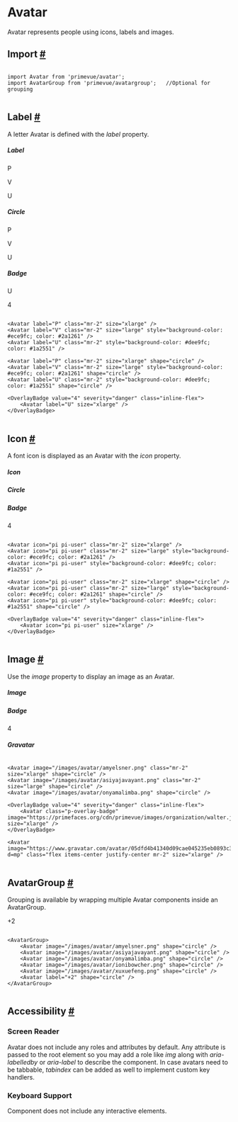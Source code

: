 # Avatar

Avatar represents people using icons, labels and images.

## Import [#](https://primevue.org/avatar/#import)

```

import Avatar from 'primevue/avatar';
import AvatarGroup from 'primevue/avatargroup';   //Optional for grouping


```

## Label [#](https://primevue.org/avatar/#label)

A letter Avatar is defined with the *label* property.

##### Label

P

V

U

##### Circle

P

V

U

##### Badge

U

4

```

<Avatar label="P" class="mr-2" size="xlarge" />
<Avatar label="V" class="mr-2" size="large" style="background-color: #ece9fc; color: #2a1261" />
<Avatar label="U" class="mr-2" style="background-color: #dee9fc; color: #1a2551" />

<Avatar label="P" class="mr-2" size="xlarge" shape="circle" />
<Avatar label="V" class="mr-2" size="large" style="background-color: #ece9fc; color: #2a1261" shape="circle" />
<Avatar label="U" class="mr-2" style="background-color: #dee9fc; color: #1a2551" shape="circle" />

<OverlayBadge value="4" severity="danger" class="inline-flex">
    <Avatar label="U" size="xlarge" />
</OverlayBadge>


```

## Icon [#](https://primevue.org/avatar/#icon)

A font icon is displayed as an Avatar with the *icon* property.

##### Icon

##### Circle

##### Badge

4

```

<Avatar icon="pi pi-user" class="mr-2" size="xlarge" />
<Avatar icon="pi pi-user" class="mr-2" size="large" style="background-color: #ece9fc; color: #2a1261" />
<Avatar icon="pi pi-user" style="background-color: #dee9fc; color: #1a2551" />

<Avatar icon="pi pi-user" class="mr-2" size="xlarge" shape="circle" />
<Avatar icon="pi pi-user" class="mr-2" size="large" style="background-color: #ece9fc; color: #2a1261" shape="circle" />
<Avatar icon="pi pi-user" style="background-color: #dee9fc; color: #1a2551" shape="circle" />

<OverlayBadge value="4" severity="danger" class="inline-flex">
    <Avatar icon="pi pi-user" size="xlarge" />
</OverlayBadge>


```

## Image [#](https://primevue.org/avatar/#image)

Use the *image* property to display an image as an Avatar.

##### Image

##### Badge

4

##### Gravatar

```

<Avatar image="/images/avatar/amyelsner.png" class="mr-2" size="xlarge" shape="circle" />
<Avatar image="/images/avatar/asiyajavayant.png" class="mr-2" size="large" shape="circle" />
<Avatar image="/images/avatar/onyamalimba.png" shape="circle" />

<OverlayBadge value="4" severity="danger" class="inline-flex">
    <Avatar class="p-overlay-badge" image="https://primefaces.org/cdn/primevue/images/organization/walter.jpg" size="xlarge" />
</OverlayBadge>

<Avatar image="https://www.gravatar.com/avatar/05dfd4b41340d09cae045235eb0893c3?d=mp" class="flex items-center justify-center mr-2" size="xlarge" />


```

## AvatarGroup [#](https://primevue.org/avatar/#avatargroup)

Grouping is available by wrapping multiple Avatar components inside an AvatarGroup.

+2

```

<AvatarGroup>
    <Avatar image="/images/avatar/amyelsner.png" shape="circle" />
    <Avatar image="/images/avatar/asiyajavayant.png" shape="circle" />
    <Avatar image="/images/avatar/onyamalimba.png" shape="circle" />
    <Avatar image="/images/avatar/ionibowcher.png" shape="circle" />
    <Avatar image="/images/avatar/xuxuefeng.png" shape="circle" />
    <Avatar label="+2" shape="circle" />
</AvatarGroup>


```

## Accessibility [#](https://primevue.org/avatar/#accessibility)

### Screen Reader

Avatar does not include any roles and attributes by default. Any attribute is passed to the root element so you may add a role like *img* along with *aria-labelledby* or *aria-label* to describe the component. In case avatars need to be tabbable, *tabindex* can be added as well to implement custom key handlers.

### Keyboard Support

Component does not include any interactive elements.